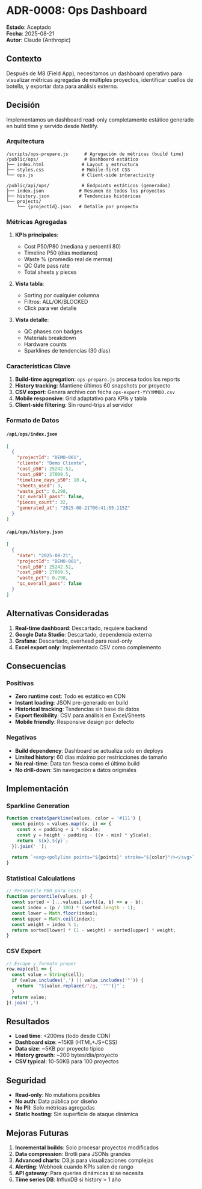 # ADR-0008: Ops Dashboard

**Estado**: Aceptado  
**Fecha**: 2025-08-21  
**Autor**: Claude (Anthropic)

## Contexto

Después de M8 (Field App), necesitamos un dashboard operativo para visualizar métricas agregadas de múltiples proyectos, identificar cuellos de botella, y exportar data para análisis externo.

## Decisión

Implementamos un dashboard read-only completamente estático generado en build time y servido desde Netlify.

### Arquitectura

```
/scripts/ops-prepare.js      # Agregación de métricas (build time)
/public/ops/                 # Dashboard estático
├── index.html              # Layout y estructura
├── styles.css              # Mobile-first CSS
└── ops.js                  # Client-side interactivity

/public/api/ops/            # Endpoints estáticos (generados)
├── index.json             # Resumen de todos los proyectos
├── history.json           # Tendencias históricas
└── projects/
    └── {projectId}.json   # Detalle por proyecto
```

### Métricas Agregadas

1. **KPIs principales**:
   - Cost P50/P80 (mediana y percentil 80)
   - Timeline P50 (días medianos)
   - Waste % (promedio real de merma)
   - QC Gate pass rate
   - Total sheets y pieces

2. **Vista tabla**:
   - Sorting por cualquier columna
   - Filtros: ALL/OK/BLOCKED
   - Click para ver detalle

3. **Vista detalle**:
   - QC phases con badges
   - Materials breakdown
   - Hardware counts
   - Sparklines de tendencias (30 días)

### Características Clave

1. **Build-time aggregation**: `ops-prepare.js` procesa todos los reports
2. **History tracking**: Mantiene últimos 60 snapshots por proyecto
3. **CSV export**: Genera archivo con fecha `ops-export-YYYYMMDD.csv`
4. **Mobile responsive**: Grid adaptativo para KPIs y tabla
5. **Client-side filtering**: Sin round-trips al servidor

### Formato de Datos

#### `/api/ops/index.json`
```json
[
  {
    "projectId": "DEMO-001",
    "cliente": "Demo Cliente",
    "cost_p50": 25242.52,
    "cost_p80": 27009.5,
    "timeline_days_p50": 10.4,
    "sheets_used": 3,
    "waste_pct": 0.298,
    "qc_overall_pass": false,
    "pieces_count": 32,
    "generated_at": "2025-08-21T06:41:55.115Z"
  }
]
```

#### `/api/ops/history.json`
```json
[
  {
    "date": "2025-08-21",
    "projectId": "DEMO-001",
    "cost_p50": 25242.52,
    "cost_p80": 27009.5,
    "waste_pct": 0.298,
    "qc_overall_pass": false
  }
]
```

## Alternativas Consideradas

1. **Real-time dashboard**: Descartado, requiere backend
2. **Google Data Studio**: Descartado, dependencia externa
3. **Grafana**: Descartado, overhead para read-only
4. **Excel export only**: Implementado CSV como complemento

## Consecuencias

### Positivas

- **Zero runtime cost**: Todo es estático en CDN
- **Instant loading**: JSON pre-generado en build
- **Historical tracking**: Tendencias sin base de datos
- **Export flexibility**: CSV para análisis en Excel/Sheets
- **Mobile friendly**: Responsive design por defecto

### Negativas

- **Build dependency**: Dashboard se actualiza solo en deploys
- **Limited history**: 60 días máximo por restricciones de tamaño
- **No real-time**: Data tan fresca como el último build
- **No drill-down**: Sin navegación a datos originales

## Implementación

### Sparkline Generation

```javascript
function createSparkline(values, color = '#111') {
  const points = values.map((v, i) => {
    const x = padding + i * xScale;
    const y = height - padding - ((v - min) * yScale);
    return `${x},${y}`;
  }).join(' ');
  
  return `<svg><polyline points="${points}" stroke="${color}"/></svg>`;
}
```

### Statistical Calculations

```javascript
// Percentile P80 para costs
function percentile(values, p) {
  const sorted = [...values].sort((a, b) => a - b);
  const index = (p / 100) * (sorted.length - 1);
  const lower = Math.floor(index);
  const upper = Math.ceil(index);
  const weight = index % 1;
  return sorted[lower] * (1 - weight) + sorted[upper] * weight;
}
```

### CSV Export

```javascript
// Escape y formato proper
row.map(cell => {
  const value = String(cell);
  if (value.includes(',') || value.includes('"')) {
    return `"${value.replace(/"/g, '""')}"`;
  }
  return value;
}).join(',')
```

## Resultados

- **Load time**: <200ms (todo desde CDN)
- **Dashboard size**: ~15KB (HTML+JS+CSS)
- **Data size**: ~5KB por proyecto típico
- **History growth**: ~200 bytes/día/proyecto
- **CSV typical**: 10-50KB para 100 proyectos

## Seguridad

- **Read-only**: No mutations posibles
- **No auth**: Data pública por diseño
- **No PII**: Solo métricas agregadas
- **Static hosting**: Sin superficie de ataque dinámica

## Mejoras Futuras

1. **Incremental builds**: Solo procesar proyectos modificados
2. **Data compression**: Brotli para JSONs grandes
3. **Advanced charts**: D3.js para visualizaciones complejas
4. **Alerting**: Webhook cuando KPIs salen de rango
5. **API gateway**: Para queries dinámicas si se necesita
6. **Time series DB**: InfluxDB si history > 1 año
